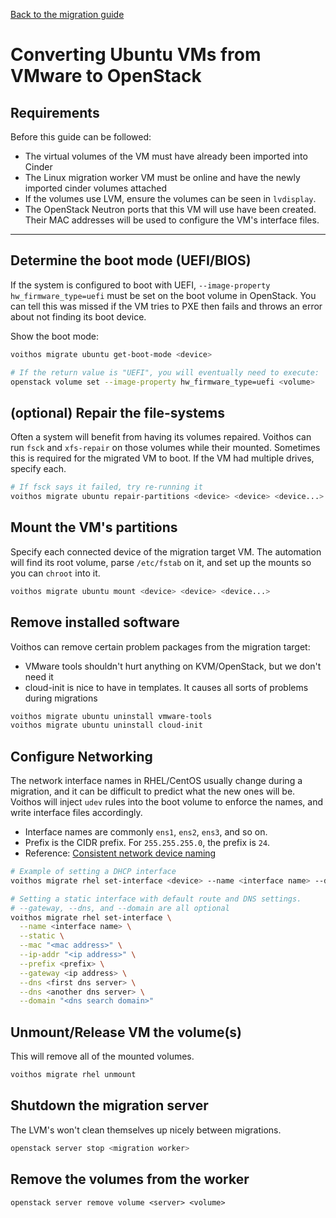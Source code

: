 [Back to the migration guide](/vmware-migration.html)


# Converting Ubuntu VMs from VMware to OpenStack

## Requirements

Before this guide can be followed:

 - The virtual volumes of the VM must have already been imported into Cinder
 - The Linux migration worker VM must be online and have the newly imported cinder volumes attached
 - If the volumes use LVM, ensure the volumes can be seen in `lvdisplay`.
 - The OpenStack Neutron ports that this VM will use have been created.
   Their MAC addresses will be used to configure the VM's interface files.

---

## Determine the boot mode (UEFI/BIOS)

If the system is configured to boot with UEFI, `--image-property hw_firmware_type=uefi` must be
set on the boot volume in OpenStack. You can tell this was missed if the VM tries to PXE then fails
and throws an error about not finding its boot device.

Show the boot mode:

```bash
voithos migrate ubuntu get-boot-mode <device>

# If the return value is "UEFI", you will eventually need to execute:
openstack volume set --image-property hw_firmware_type=uefi <volume>
```


## (optional) Repair the file-systems

Often a system will benefit from having its volumes repaired. Voithos can run `fsck` and
`xfs-repair` on those volumes while their mounted. Sometimes this is required for the migrated VM
to boot. If the VM had multiple drives, specify each.

```bash
# If fsck says it failed, try re-running it
voithos migrate ubuntu repair-partitions <device> <device> <device...>
```


## Mount the VM's partitions

Specify each connected device of the migration target VM. The automation will find its root volume,
parse `/etc/fstab` on it, and set up the mounts so you can `chroot` into it.

```bash
voithos migrate ubuntu mount <device> <device> <device...>
```


## Remove installed software

Voithos can remove certain problem packages from the migration target:

- VMware tools shouldn't hurt anything on KVM/OpenStack, but we don't need it
- cloud-init is nice to have in templates. It causes all sorts of problems during migrations

```bash
voithos migrate ubuntu uninstall vmware-tools
voithos migrate ubuntu uninstall cloud-init
```


## Configure Networking

The network interface names in RHEL/CentOS usually change during a migration, and it can be
difficult to predict what the new ones will be. Voithos will inject `udev` rules into the boot
volume to enforce the names, and write interface files accordingly.

- Interface names are commonly `ens1`, `ens2`, `ens3`, and so on.
- Prefix is the CIDR prefix. For `255.255.255.0`, the prefix is `24`.
- Reference: [Consistent network device naming](https://access.redhat.com/documentation/en-us/red_hat_enterprise_linux/7/html/networking_guide/ch-consistent_network_device_naming)

```bash
# Example of setting a DHCP interface
voithos migrate rhel set-interface <device> --name <interface name> --dhcp --mac "<mac address>"

# Setting a static interface with default route and DNS settings.
# --gateway, --dns, and --domain are all optional
voithos migrate rhel set-interface \
  --name <interface name> \
  --static \
  --mac "<mac address>" \
  --ip-addr "<ip address>" \
  --prefix <prefix> \
  --gateway <ip address> \
  --dns <first dns server> \
  --dns <another dns server> \
  --domain "<dns search domain>"
```


## Unmount/Release VM the volume(s)

This will remove all of the mounted volumes.

```bash
voithos migrate rhel unmount
```

## Shutdown the migration server

The LVM's won't clean themselves up nicely between migrations.

```bash
openstack server stop <migration worker>
```

## Remove the volumes from the worker

```
openstack server remove volume <server> <volume>
```
